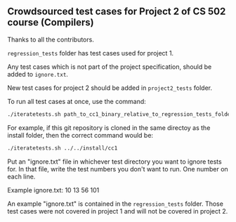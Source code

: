 ## Crowdsourced test cases for Project 2 of CS 502 course (Compilers)

Thanks to all the contributors.

`regression_tests` folder has test cases used for project 1.

Any test cases which is not part of the project specification, should be added to `ignore.txt`.

New test cases for project 2 should be added in `project2_tests` folder.

To run all test cases at once, use the command:

```sh
./iteratetests.sh path_to_cc1_binary_relative_to_regression_tests_folder_or_absolute_path
```

For example, if this git repository is cloned in the same directoy as the install folder, then the correct command would be:

```sh
./iteratetests.sh ../../install/cc1
```

Put an "ignore.txt" file in whichever test directory you want to ignore tests for. In that file, write the test numbers you don't want to run. One number on each line.

Example ignore.txt:
10
13
56
101

An example "ignore.txt" is contained in the `regression_tests` folder. Those test cases were not covered in project 1 and will not be covered in project 2.
